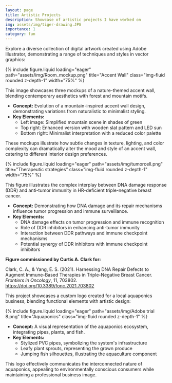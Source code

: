 ```yaml
---
layout: page
title: Artistic Projects
description: Showcase of artistic projects I have worked on
img: assets/img/tiger-drawing.JPG
importance: 1
category: fun
---
```


<p>Explore a diverse collection of digital artwork created using Adobe Illustrator, demonstrating a range of techniques and styles in vector graphics:</p>

<div class="row">
    <div class="col-sm mt-3 mt-md-0">
        {% include figure.liquid loading="eager" path="assets/img/Room_mockup.png" title="Accent Wall" class="img-fluid rounded z-depth-1" width="75%" %}
    </div>
</div>

<p>This image showcases three mockups of a nature-themed accent wall, blending contemporary aesthetics with forest and mountain motifs.</p>

<ul>
    <li><strong>Concept:</strong> Evolution of a mountain-inspired accent wall design, demonstrating variations from naturalistic to minimalist styling.</li>
  <li><strong>Key Elements:</strong>
    <ul>
        <li>Left image: Simplified mountain scene in shades of green</li>
        <li>Top right: Enhanced version with wooden slat pattern and LED sun</li>
        <li>Bottom right: Minimalist interpretation with a reduced color palette</li>
    </ul>
</ul>

<p>These mockups illustrate how subtle changes in texture, lighting, and color complexity can dramatically alter the mood and style of an accent wall, catering to different interior design preferences.</p>

<div class="row">
    <div class="col-sm mt-3 mt-md-0">
        {% include figure.liquid loading="eager" path="assets/img/tumorcell.png" title="Therapeutic strategies" class="img-fluid rounded z-depth-1" width="75%" %}
    </div>
</div>

<p>This figure illustrates the complex interplay between DNA damage response (DDR) and anti-tumor immunity in HR-deficient triple-negative breast cancer.</p>

<ul>
    <li><strong>Concept:</strong> Demonstrating how DNA damage and its repair mechanisms influence tumor progression and immune surveillance.</li>
  <li><strong>Key Elements:</strong>
    <ul>
        <li>DNA damage effects on tumor progression and immune recognition</li>
        <li>Role of DDR inhibitors in enhancing anti-tumor immunity</li>
        <li>Interaction between DDR pathways and immune checkpoint mechanisms</li>
        <li>Potential synergy of DDR inhibitors with immune checkpoint inhibitors</li>
    </ul>
  </li>
</ul>

<p class="mt-3"><strong>Figure commissioned by Curtis A. Clark for:</strong></p>
<p>Clark, C. A., & Yang, E. S. (2021). Harnessing DNA Repair Defects to Augment Immune-Based Therapies in Triple-Negative Breast Cancer. <i>Frontiers in Oncology</i>, 11, 703802. <a href="https://doi.org/10.3389/fonc.2021.703802" target="_blank">https://doi.org/10.3389/fonc.2021.703802</a></p>

<p>This project showcases a custom logo created for a local aquaponics business, blending functional elements with artistic design:</p>

<div class="row">
    <div class="col-sm mt-3 mt-md-0">
        {% include figure.liquid loading="eager" path="assets/img/Adobe trial 8.png" title="Aquaponics" class="img-fluid rounded z-depth-1" %}
    </div>
</div>

<ul>
  <li><strong>Concept:</strong> A visual representation of the aquaponics ecosystem, integrating pipes, plants, and fish.</li>
  
  <li><strong>Key Elements:</strong>
    <ul>
      <li>Stylized PVC pipes, symbolizing the system's infrastructure</li>
      <li>Leafy plant sprouts, representing the grown produce</li>
      <li>Jumping fish silhouettes, illustrating the aquaculture component</li>
    </ul>
  </li>
</ul>

<p>This logo effectively communicates the interconnected nature of aquaponics, appealing to environmentally conscious consumers while maintaining a professional business image.</p>

